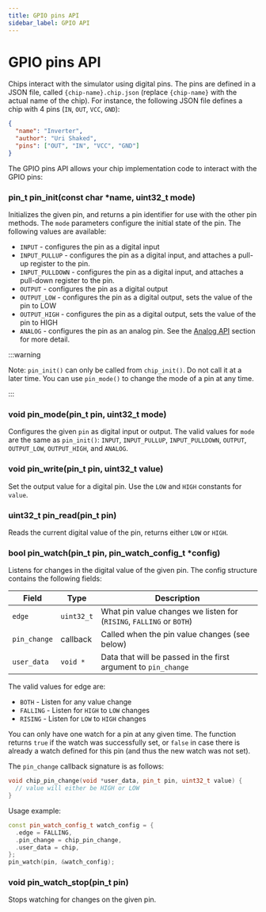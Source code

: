```yaml
---
title: GPIO pins API
sidebar_label: GPIO API
---
```


# GPIO pins API

Chips interact with the simulator using digital pins. The pins are defined in a JSON file, called `{chip-name}.chip.json` (replace `{chip-name}` with the actual name of the chip). For instance, the following JSON file defines a chip with 4 pins (`IN`, `OUT`, `VCC`, `GND`):

```json
{
  "name": "Inverter",
  "author": "Uri Shaked",
  "pins": ["OUT", "IN", "VCC", "GND"]
}
```

The GPIO pins API allows your chip implementation code to interact with the GPIO pins:

### pin_t pin_init(const char \*name, uint32_t mode)

Initializes the given pin, and returns a pin identifier for use with the other pin methods. The `mode` parameters configure the initial state of the pin. The following values are available:

- `INPUT` - configures the pin as a digital input
- `INPUT_PULLUP` - configures the pin as a digital input, and attaches a pull-up register to the pin.
- `INPUT_PULLDOWN` - configures the pin as a digital input, and attaches a pull-down register to the pin.
- `OUTPUT` - configures the pin as a digital output
- `OUTPUT_LOW` - configures the pin as a digital output, sets the value of the pin to LOW
- `OUTPUT_HIGH` - configures the pin as a digital output, sets the value of the pin to HIGH
- `ANALOG` - configures the pin as an analog pin. See the [Analog API](analog) section for more detail.

:::warning

Note: `pin_init()` can only be called from `chip_init()`. Do not call it at a later time. You can use `pin_mode()` to change the mode of a pin at any time.

:::

### void pin_mode(pin_t pin, uint32_t mode)

Configures the given `pin` as digital input or output. The valid values for `mode` are the same as `pin_init()`: `INPUT`, `INPUT_PULLUP`, `INPUT_PULLDOWN`, `OUTPUT`, `OUTPUT_LOW`, `OUTPUT_HIGH`, and `ANALOG`.

### void pin_write(pin_t pin, uint32_t value)

Set the output value for a digital pin. Use the `LOW` and `HIGH` constants for `value`.

### uint32_t pin_read(pin_t pin)

Reads the current digital value of the pin, returns either `LOW` or `HIGH`.

### bool pin_watch(pin_t pin, pin_watch_config_t \*config)

Listens for changes in the digital value of the given pin. The config structure contains the following fields:

| Field        | Type       | Description                                                          |
| ------------ | ---------- | -------------------------------------------------------------------- |
| `edge`       | `uint32_t` | What pin value changes we listen for (`RISING`, `FALLING` or `BOTH`) |
| `pin_change` | callback   | Called when the pin value changes (see below)                        |
| `user_data`  | `void *`   | Data that will be passed in the first argument to `pin_change`       |

The valid values for edge are:

- `BOTH` - Listen for any value change
- `FALLING` - Listen for `HIGH` to `LOW` changes
- `RISING` - Listen for `LOW` to `HIGH` changes

You can only have one watch for a pin at any given time. The function returns `true` if the watch was successfully set, or `false` in case there is already a watch defined for this pin (and thus the new watch was not set).

The `pin_change` callback signature is as follows:

```cpp
void chip_pin_change(void *user_data, pin_t pin, uint32_t value) {
  // value will either be HIGH or LOW
}
```

Usage example:

```cpp
const pin_watch_config_t watch_config = {
  .edge = FALLING,
  .pin_change = chip_pin_change,
  .user_data = chip,
};
pin_watch(pin, &watch_config);
```

### void pin_watch_stop(pin_t pin)

Stops watching for changes on the given pin.
